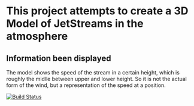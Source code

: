 This project attempts to create a 3D Model of JetStreams in the atmosphere
=========

Information been displayed
---------

The model shows the speed of the stream in a certain height, which is roughly the midlle between upper and lower height. 
So it is not the actual form of the wind, but a representation of the speed at a position.

[![Build Status](https://travis-ci.org/travis-ci/travis-build.png?branch=master)](https://travis-ci.org/JetStreams/lab/builds)
